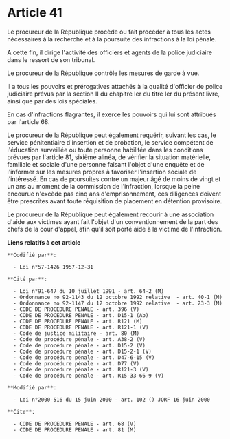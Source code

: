 # Article 41

Le procureur de la République procède ou fait procéder à tous les actes nécessaires à la recherche et à la poursuite des
infractions à la loi pénale.

A cette fin, il dirige l'activité des officiers et agents de la police judiciaire dans le ressort de son tribunal.

Le procureur de la République contrôle les mesures de garde à vue.

Il a tous les pouvoirs et prérogatives attachés à la qualité d'officier de police judiciaire prévus par la section II du
chapitre Ier du titre Ier du présent livre, ainsi que par des lois spéciales.

En cas d'infractions flagrantes, il exerce les pouvoirs qui lui sont attribués par l'article 68.

Le procureur de la République peut également requérir, suivant les cas, le service pénitentiaire d'insertion et de probation,
le service compétent de l'éducation surveillée ou toute personne habilitée dans les conditions prévues par l'article 81,
sixième alinéa, de vérifier la situation matérielle, familiale et sociale d'une personne faisant l'objet d'une enquête et de
l'informer sur les mesures propres à favoriser l'insertion sociale de l'intéressé. En cas de poursuites contre un majeur âgé
de moins de vingt et un ans au moment de la commission de l'infraction, lorsque la peine encourue n'excède pas cinq ans
d'emprisonnement, ces diligences doivent être prescrites avant toute réquisition de placement en détention provisoire.

Le procureur de la République peut également recourir à une association d'aide aux victimes ayant fait l'objet d'un
conventionnement de la part des chefs de la cour d'appel, afin qu'il soit porté aide à la victime de l'infraction.

**Liens relatifs à cet article**

	**Codifié par**:

	  - Loi n°57-1426 1957-12-31

	**Cité par**:

	  - Loi n°91-647 du 10 juillet 1991 - art. 64-2 (M)
	  - Ordonnance no 92-1143 du 12 octobre 1992 relative  - art. 40-1 (M)
	  - Ordonnance no 92-1147 du 12 octobre 1992 relative  - art. 23-3 (M)
	  - CODE DE PROCEDURE PENALE - art. 396 (V)
	  - CODE DE PROCEDURE PENALE - art. D15-1 (Ab)
	  - CODE DE PROCEDURE PENALE - art. R121 (M)
	  - CODE DE PROCEDURE PENALE - art. R121-1 (V)
	  - Code de justice militaire - art. 80 (M)
	  - Code de procédure pénale - art. A38-2 (V)
	  - Code de procédure pénale - art. D15-2 (V)
	  - Code de procédure pénale - art. D15-2-1 (V)
	  - Code de procédure pénale - art. D47-6-15 (V)
	  - Code de procédure pénale - art. D77 (V)
	  - Code de procédure pénale - art. R121-3 (V)
	  - Code de procédure pénale - art. R15-33-66-9 (V)

	**Modifié par**:

	  - Loi n°2000-516 du 15 juin 2000 - art. 102 () JORF 16 juin 2000

	**Cite**:

	  - CODE DE PROCEDURE PENALE - art. 68 (V)
	  - CODE DE PROCEDURE PENALE - art. 81 (M)
